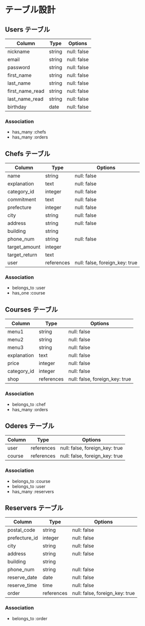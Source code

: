 # テーブル設計

## Users テーブル

| Column                | Type   | Options     |
| --------------------- | ------ | ----------- |
| nickname              | string | null: false |
| email                 | string | null: false |
| password              | string | null: false |
| first_name            | string | null: false |
| last_name             | string | null: false |
| first_name_read       | string | null: false |
| last_name_read        | string | null: false |
| birthday              | date   | null: false |


### Association

- has_many :chefs
- has_many :orders


## Chefs テーブル

| Column        | Type       | Options                        |
| --------------| ---------- | ------------------------------ |
| name          | string     | null: false                    |
| explanation   | text       | null: false                    |
| category_id   | integer    | null: false                    |
| commitment    | text       | null: false                    |
| prefecture    | integer    | null: false                    |
| city          | string     | null: false                    |
| address       | string     | null: false                    |
| building      | string     |                                |
| phone_num     | string     | null: false                    |
| target_amount | integer    |                                |
| target_return | text       |                                |
| user          | references | null: false, foreign_key: true | 

### Association

- belongs_to :user
- has_one :course

## Courses テーブル

| Column         | Type       | Options                        |
| ---------------| ---------- | ------------------------------ |
| menu1          | string     | null: false                    |
| menu2          | string     | null: false                    |
| menu3          | string     | null: false                    |
| explanation    | text       | null: false                    |
| price          | integer    | null: false                    |
| category_id    | integer    | null: false                    |
| shop           | references | null: false, foreign_key: true | 

### Association

- belongs_to :chef
- has_many :orders

## Oderes テーブル

| Column        | Type       | Options                        |
| ------------- | ---------- | ------------------------------ |
| user          | references | null: false, foreign_key: true |
| course        | references | null: false, foreign_key: true |

### Association

- belongs_to :course
- belongs_to :user
- has_many :reservers

## Reservers テーブル

| Column        | Type       | Options                        |
| ------------- | ---------- | ------------------------------ |
| postal_code   | string     | null: false                    |
| prefecture_id | integer    | null: false                    |
| city          | string     | null: false                    |
| address       | string     | null: false                    |
| building      | string     |                                |
| phone_num     | string     | null: false                    |
| reserve_date  | date       | null: false                    |
| reserve_time  | time       | null: false                    |
| order         | references | null: false, foreign_key: true |

### Association

- belongs_to :order